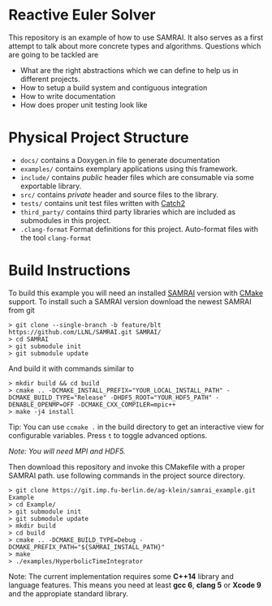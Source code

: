 # Reactive Euler Solver

This repository is an example of how to use SAMRAI. It also serves as a first attempt to talk about more concrete types and algorithms.
Questions which are going to be tackled are 

 * What are the right abstractions which we can define to help us in different projects.
 * How to setup a build system and contiguous integration
 * How to write documentation
 * How does proper unit testing look like

# Physical Project Structure

- `docs/` contains a Doxygen.in file to generate documentation
- `examples/` contains exemplary applications using this framework.
- `include/` contains *public* header files which are consumable via some exportable library.
- `src/` contains *private* header and source files to the library.
- `tests/` contains unit test files written with [Catch2](https://github.com/catchorg/Catch2)
- `third_party/` contains third party libraries which are included as submodules in this project.
- `.clang-format` Format definitions for this project. Auto-format files with the tool `clang-format`

# Build Instructions

To build this example you will need an installed [SAMRAI](https://github.com/LLNL/SAMRAI) version with [CMake](https://cmake.org) support.
To install such a SAMRAI version download the newest SAMRAI from git

```
> git clone --single-branch -b feature/blt https://github.com/LLNL/SAMRAI.git SAMRAI/
> cd SAMRAI
> git submodule init
> git submodule update
```

And build it with commands similar to

```
> mkdir build && cd build
> cmake .. -DCMAKE_INSTALL_PREFIX="YOUR_LOCAL_INSTALL_PATH" -DCMAKE_BUILD_TYPE="Release" -DHDF5_ROOT="YOUR_HDF5_PATH" -DENABLE_OPENMP=OFF -DCMAKE_CXX_COMPILER=mpic++
> make -j4 install
```

Tip: You can use `ccmake .` in the build directory to get an interactive view for configurable variables. Press `t` to toggle advanced options.

*Note: You will need MPI and HDF5.*

Then download this repository and invoke this CMakefile with a proper SAMRAI path.
use following commands in the project source directory.

```
> git clone https://git.imp.fu-berlin.de/ag-klein/samrai_example.git Example
> cd Example/
> git submodule init
> git submodule update
> mkdir build
> cd build
> cmake .. -DCMAKE_BUILD_TYPE=Debug -DCMAKE_PREFIX_PATH="${SAMRAI_INSTALL_PATH}"
> make
> ./examples/HyperbolicTimeIntegrator
```

Note: The current implementation requires some **C++14** library and language features.
This means you need at least **gcc 6**, **clang 5** or **Xcode 9** and the appropiate standard library.
